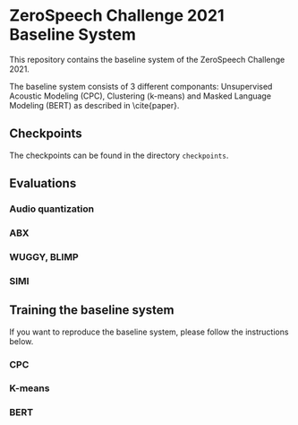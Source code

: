 # ZeroSpeech Challenge 2021 Baseline System

This repository contains the baseline system of the ZeroSpeech Challenge 2021.

The baseline system consists of 3 different componants: Unsupervised Acoustic Modeling (CPC), Clustering (k-means) and Masked Language Modeling (BERT) as described in \cite{paper}.

## Checkpoints
The checkpoints can be found in the directory `checkpoints`.

## Evaluations
### Audio quantization
### ABX
### WUGGY, BLIMP
### SIMI

## Training the baseline system
If you want to reproduce the baseline system, please follow the instructions below.
### CPC
### K-means
### BERT